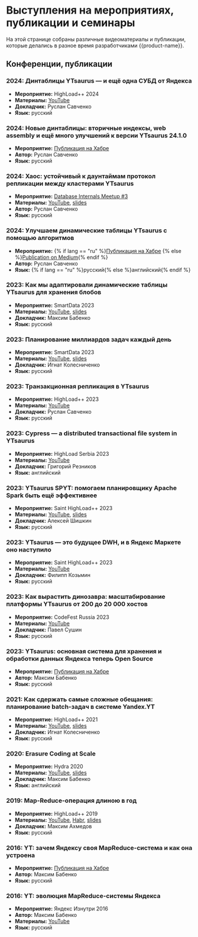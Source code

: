 # Выступления на мероприятиях, публикации и семинары

На этой странице собраны различные видеоматериалы и публикации, которые делались в разное время разработчиками {{product-name}}.

##  Конференции, публикации

### 2024: Динтаблицы YTsaurus — и ещё одна СУБД от Яндекса
- **Мероприятие:** HighLoad++ 2024
- **Материалы:** [YouTube](https://youtu.be/Zik0TXOHcmY)
- **Докладчик:** Руслан Савченко
- **Язык:** русский

### 2024: Новые динтаблицы: вторичные индексы, web assembly и ещё много улучшений к версии YTsaurus 24.1.0
- **Мероприятие:** [Публикация на Хабре](https://habr.com/ru/companies/yandex/articles/857708/)
- **Автор:** Руслан Савченко
- **Язык:** русский

### 2024: Хаос: устойчивый к даунтаймам протокол репликации между кластерами YTsaurus
- **Мероприятие:** [Database Internals Meetup #3](https://databaseinternals.timepad.ru/event/2873648/)
- **Материалы:** [YouTube](https://www.youtube.com/live/iwA-vzD_5cQ?t=5917s), [slides](https://drive.google.com/file/d/1vAWBLzSBg7q-bGmHzXv0ney6dOSnMZX4/view?usp=sharing)
- **Автор:** Руслан Савченко
- **Язык:** русский

### 2024: Улучшаем динамические таблицы YTsaurus с помощью алгоритмов 
- **Мероприятие:** {% if lang == "ru" %}[Публикация на Хабре](https://habr.com/ru/companies/yandex/articles/785994/) {% else %}[Publication on Medium](https://medium.com/yandex/improving-ytsaurus-dynamic-tables-with-a-variety-of-algorithms-6c0a75a912c5){% endif %}
- **Автор:** Руслан Савченко
- **Язык:** {% if lang == "ru" %}русский{% else %}английский{% endif %}

### 2023: Как мы адаптировали динамические таблицы YTsaurus для хранения блобов
- **Мероприятие:** SmartData 2023
- **Материалы:** [YouTube](https://youtu.be/HNGqS-aLIwE?si=N25wy3LoOTnC_1bA), [slides](https://squidex.jugru.team/api/assets/srm/ec041918-139a-418d-b5e7-0a268c9b2336/smartdata-2023.pdf)
- **Докладчик:** Максим Бабенко
- **Язык:** русский

### 2023: Планирование миллиардов задач каждый день
- **Мероприятие:** SmartData 2023
- **Материалы:** [YouTube](https://www.youtube.com/watch?v=Vy6rHf-BIG8), [slides](https://squidex.jugru.team/api/assets/srm/c319271f-8ff5-45b3-94c7-439711825318/scheduling-billions-tasks-per-day.pdf)
- **Докладчик:** Игнат Колесниченко
- **Язык:** русский

### 2023: Транзакционная репликация в YTsaurus
- **Мероприятие:** HighLoad++ 2023
- **Материалы:** [YouTube](https://youtu.be/grNyiJrPE3w)
- **Докладчик:** Руслан Савченко
- **Язык:** русский

### 2023: Cypress — a distributed transactional file system in YTsaurus
- **Мероприятие:** HighLoad Serbia 2023
- **Материалы:** [YouTube](https://www.youtube.com/watch?v=7FsrQyd5yx0)
- **Докладчик:** Григорий Резников
- **Язык:** английский

### 2023: YTsaurus SPYT: помогаем планировщику Apache Spark быть ещё эффективнее
- **Мероприятие:** Saint HighLoad++ 2023
- **Материалы:** [YouTube](https://www.youtube.com/watch?v=Gk9K1NkYCww), [slides](https://bit.ly/3PdCyQc)
- **Докладчик:** Алексей Шишкин
- **Язык:** русский

### 2023: YTsaurus — это будущее DWH, и в Яндекс Маркете оно наступило
- **Мероприятие:** Saint HighLoad++ 2023
- **Материалы:** [YouTube](https://www.youtube.com/watch?v=dDaQCNFaYvI)
- **Докладчик:** Филипп Козьмин
- **Язык:** русский

### 2023: Как вырастить динозавра: масштабирование платформы YTsaurus от 200 до 20 000 хостов
- **Мероприятие:** CodeFest Russia 2023
- **Материалы:** [YouTube](https://www.youtube.com/watch?v=CLUS_HokzI0)
- **Докладчик:** Павел Сушин
- **Язык:** русский

### 2023: YTsaurus: основная система для хранения и обработки данных Яндекса теперь Open Source
- **Мероприятие:** [Публикация на Хабре](https://habr.com/ru/companies/yandex/articles/721526/)
- **Автор:** Максим Бабенко
- **Язык:** русский

### 2021: Как сдержать самые сложные обещания: планирование batch-задач в системе Yandex.YT
- **Мероприятие:** HighLoad++ 2021
- **Материалы:** [YouTube](https://www.youtube.com/watch?v=Uv-IcGZSRpk), [slides](https://drive.google.com/file/d/1MvroDgNHSw4OeQR5D2XzZ2sLMRCaxigY/view)
- **Докладчик:** Игнат Колесниченко
- **Язык:** русский

### 2020: Erasure Coding at Scale
- **Мероприятие:** Hydra 2020
- **Материалы:** [YouTube](https://www.youtube.com/watch?v=URAm-bbst-o), [slides](https://assets.ctfassets.net/oxjq45e8ilak/3xPcIZlk28eJfMuqmjQzLL/e94ada176f20dae5f117fe0221aa897c/Erasure_Coding_At_Scale.pdf)
- **Докладчик:** Максим Бабенко
- **Язык:** английский

### 2019: Map-Reduce-операция длиною в год
- **Мероприятие:** HighLoad++ 2019
- **Материалы:** [YouTube](https://www.youtube.com/watch?v=l9AEVamDuWA), [Habr](https://habr.com/ru/company/yandex/blog/530304/), [slides](https://drive.google.com/file/d/133yc42WDUB2Vs6dyWsUyQ8YfWy2RYuxi/view)
- **Докладчик:** Максим Ахмедов
- **Язык:** русский

### 2016: YT: зачем Яндексу своя MapReduce-система и как она устроена
- **Мероприятие:** [Публикация на Хабре](https://habr.com/ru/company/yandex/blog/311104/)
- **Автор:** Максим Бабенко
- **Язык:** русский

### 2016: YT: эволюция MapReduce-системы Яндекса
- **Мероприятие:** Яндекс Изнутри 2016
- **Автор:** Максим Бабенко
- **Материалы:** [YouTube](https://www.youtube.com/watch?v=VQGfH0sZi18)
- **Язык:** русский

